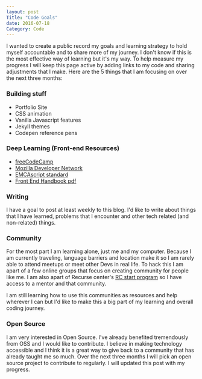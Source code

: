 ```yaml
---
layout: post
Title: "Code Goals"
date: 2016-07-18
Category: Code
---
```


I wanted to create a public record my goals and learning strategy to hold myself accountable and to share more of my journey. I don't know if this is the most effective way of learning but it's my way. To help measure my progress I will keep this page active by adding links to my code and sharing adjustments that I make. Here are the 5 things that I am focusing on over the next three months: 

### Building stuff

* Portfolio Site 
* CSS animation 
* Vanilla Javascript features
* Jekyll themes  
* Codepen reference pens 


### Deep Learning (Front-end Resources)

* [freeCodeCamp](https://www.freecodecamp.com/tanham21)
* [Mozilla Developer Network](https://developer.mozilla.org/en-US/) 
* [EMCAscript standard](http://www.ecmascript.org/docs.php)
* [Front End Handbook pdf](https://www.gitbook.com/book/frontendmasters/front-end-handbook/details)


### Writing 

I have a goal to post at least weekly to this blog. I'd like to write about things that I have learned, problems that I encounter and other tech related (and non-related) things. 

### Community 

For the most part I am learning alone, just me and my computer. Because I am currently traveling, language barriers and location make it so I am rarely able to attend meetups or meet other Devs in real life. To hack this I am apart of a few online groups that focus on creating community for people like me. I am also apart of Recurse center's [RC start program](https://www.recurse.com/blog/99-free-one-on-one-mentorship-for-new-programmers) so I have access to a mentor and that community. 

I am still learning how to use this communities as resources and help wherever I can but I'd like to make this a big part of my learning and overall coding journey.  

### Open Source 

I am very interested in Open Source. I've already benefited tremendously from OSS and I would like to contribute. I believe in making technology accessible and I think it is a great way to give back to a community that has already taught me so much. Over the next three months I will pick an open source project to contribute to regularly. I will updated this post with my progress. 